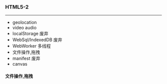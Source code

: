 ### HTML5-2
---
- geolocation
- video audio
- localStorage 废弃
- WebSql/IndexedDB 废弃
- WebWorker 多线程
- 文件操作,拖拽
- manifest 废弃
- canvas
#### 文件操作,拖拽
